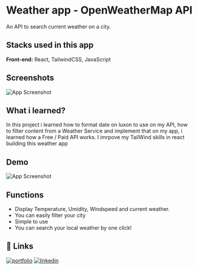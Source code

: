 
# Weather app - OpenWeatherMap API 

An API to search current weather on a city.


## Stacks used in this app

**Front-end:** React, TailwindCSS, JavaScript




## Screenshots

![App Screenshot](https://media.discordapp.net/attachments/854545268819886120/1045129640420835448/image.png?width=975&height=531)


## What i learned?

In this project i learned how to format date on luxon to use on my API, how to filter content from a Weather Service and implement that on my app, i learned how a Free / Paid API works. I imrpove my TailWind skills in react building this weather app

## Demo

![App Screenshot](https://media.discordapp.net/attachments/854545268819886120/1045131819659575386/WeatherApp.gif?width=975&height=531)


## Functions

- Display Temperature, Umidity, Windspeed and current weather.
- You can easily filter your city
- Simple to use
- You can search your local weather by one click!



## 🔗 Links
[![portfolio](https://img.shields.io/badge/my_portfolio-000?style=for-the-badge&logo=ko-fi&logoColor=white)](https://raphaelvjr.github.io/portfolio-web/)
[![linkedin](https://img.shields.io/badge/linkedin-0A66C2?style=for-the-badge&logo=linkedin&logoColor=white)](https://www.linkedin.com/in/raphael-vitório/)

